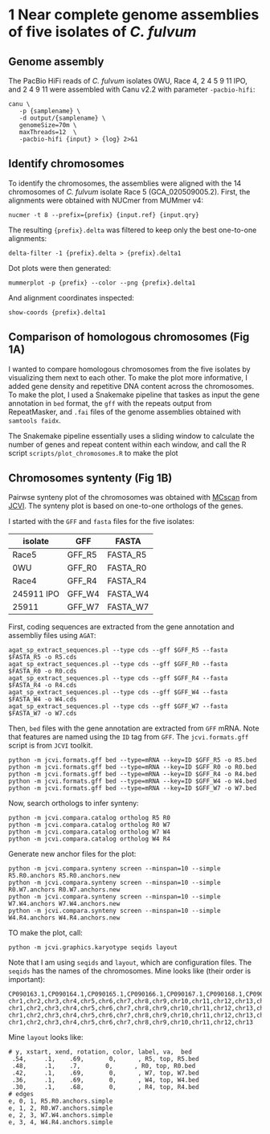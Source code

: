 # 1 Near complete genome assemblies of five isolates of *C. fulvum*

## Genome assembly
The PacBio HiFi reads of *C. fulvum* isolates 0WU, Race 4, 2 4 5 9 11 IPO, and 2 4 9 11 were assembled with Canu v2.2 with parameter `-pacbio-hifi`:

```
canu \
   -p {samplename} \
   -d output/{samplename} \
   genomeSize=70m \
   maxThreads=12  \
   -pacbio-hifi {input} > {log} 2>&1
```

## Identify chromosomes
To identify the chromosomes, the assemblies were aligned with the 14 chromosomes of *C. fulvum* isolate Race 5 (GCA_020509005.2). First, the alignments were obtained with NUCmer from MUMmer v4:

```
nucmer -t 8 --prefix={prefix} {input.ref} {input.qry}
```

The resulting `{prefix}.delta` was filtered to keep only the best one-to-one alignments:

```
delta-filter -1 {prefix}.delta > {prefix}.delta1
```

Dot plots were then generated:
```
mummerplot -p {prefix} --color --png {prefix}.delta1
```

And alignment coordinates inspected:
```
show-coords {prefix}.delta1
```

## Comparison of homologous chromosomes (Fig 1A)
I wanted to compare homologous chromosomes from the five isolates by visualizing them next to each other. To make the plot more informative, I added gene density and repetitive DNA content across the chromosomes. To make the plot, I used a Snakemake pipeline that taskes as input the gene annotation in `bed` format, the `gff` with the repeats output from RepeatMasker, and `.fai` files of the genome assemblies obtained with `samtools faidx`.

The Snakemake pipeline essentially uses a sliding window to calculate the number of genes and repeat content within each window, and call the R script `scripts/plot_chromosomes.R` to make the plot

## Chromosomes syntenty (Fig 1B)
Pairwse synteny plot of the chromosomes was obtained with [MCscan](https://github.com/tanghaibao/jcvi/wiki/MCscan-(Python-version)) from [JCVI](https://github.com/tanghaibao/jcvi). The synteny plot is based on one-to-one orthologs of the genes.

I started with the `GFF` and `fasta` files for the five isolates:

| isolate | GFF | FASTA |
|--|-----|--------|
| Race5 | GFF_R5 | FASTA_R5 |
| 0WU | GFF_R0 | FASTA_R0 |
| Race4 | GFF_R4 | FASTA_R4 |
| 245911 IPO | GFF_W4 | FASTA_W4 |
| 25911 | GFF_W7 | FASTA_W7 |


First, coding sequences are extracted from the gene annotation and assembliy files using `AGAT`:
```
agat_sp_extract_sequences.pl --type cds --gff $GFF_R5 --fasta $FASTA_R5 -o R5.cds
agat_sp_extract_sequences.pl --type cds --gff $GFF_R0 --fasta $FASTA_R0 -o R0.cds
agat_sp_extract_sequences.pl --type cds --gff $GFF_R4 --fasta $FASTA_R4 -o R4.cds
agat_sp_extract_sequences.pl --type cds --gff $GFF_W4 --fasta $FASTA_W4 -o W4.cds
agat_sp_extract_sequences.pl --type cds --gff $GFF_W7 --fasta $FASTA_W7 -o W7.cds
```

Then, `bed` files with the gene annotation are extracted from `GFF` mRNA. Note that features are named using the `ID` tag from `GFF`. The `jcvi.formats.gff` script is from `JCVI` toolkit.
```
python -m jcvi.formats.gff bed --type=mRNA --key=ID $GFF_R5 -o R5.bed
python -m jcvi.formats.gff bed --type=mRNA --key=ID $GFF_R0 -o R0.bed
python -m jcvi.formats.gff bed --type=mRNA --key=ID $GFF_R4 -o R4.bed
python -m jcvi.formats.gff bed --type=mRNA --key=ID $GFF_W4 -o W4.bed
python -m jcvi.formats.gff bed --type=mRNA --key=ID $GFF_W7 -o W7.bed
```

Now, search orthologs to infer synteny:
```
python -m jcvi.compara.catalog ortholog R5 R0
python -m jcvi.compara.catalog ortholog R0 W7
python -m jcvi.compara.catalog ortholog W7 W4
python -m jcvi.compara.catalog ortholog W4 R4
```

Generate new anchor files for the plot:
```
python -m jcvi.compara.synteny screen --minspan=10 --simple R5.R0.anchors R5.R0.anchors.new
python -m jcvi.compara.synteny screen --minspan=10 --simple R0.W7.anchors R0.W7.anchors.new
python -m jcvi.compara.synteny screen --minspan=10 --simple W7.W4.anchors W7.W4.anchors.new
python -m jcvi.compara.synteny screen --minspan=10 --simple W4.R4.anchors W4.R4.anchors.new
```

TO make the plot, call:
```
python -m jcvi.graphics.karyotype seqids layout
```

Note that I am using `seqids` and `layout`, which are configuration files. The `seqids` has the names of the chromosomes. Mine looks like (their order is important):
```
CP090163.1,CP090164.1,CP090165.1,CP090166.1,CP090167.1,CP090168.1,CP090169.1,CP090170.1,CP090171.1,CP090172.1,CP090173.1,CP090174.1,CP090175.1,CP090176.1
chr1,chr2,chr3,chr4,chr5,chr6,chr7,chr8,chr9,chr10,chr11,chr12,chr13,chr14,chr15
chr1,chr2,chr3,chr4,chr5,chr6,chr7,chr8,chr9,chr10,chr11,chr12,chr13,chr15
chr1,chr2,chr3,chr4,chr5,chr6,chr7,chr8,chr9,chr10,chr11,chr12,chr13,chr15
chr1,chr2,chr3,chr4,chr5,chr6,chr7,chr8,chr9,chr10,chr11,chr12,chr13
```

Mine `layout` looks like:
```
# y, xstart, xend, rotation, color, label, va,  bed
 .54,     .1,    .69,       0,      , R5, top, R5.bed
 .48,     .1,    .7,       0,      , R0, top, R0.bed
 .42,     .1,    .69,       0,      , W7, top, W7.bed
 .36,     .1,    .69,       0,      , W4, top, W4.bed
 .30,     .1,    .68,       0,      , R4, top, R4.bed
# edges
e, 0, 1, R5.R0.anchors.simple
e, 1, 2, R0.W7.anchors.simple
e, 2, 3, W7.W4.anchors.simple
e, 3, 4, W4.R4.anchors.simple
```




